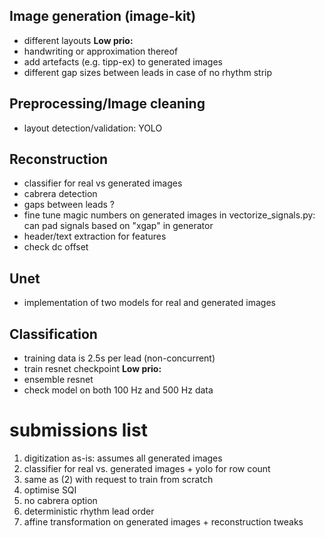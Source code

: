 ## Image generation (image-kit)
- different layouts
**Low prio:**
- handwriting or approximation thereof
- add artefacts (e.g. tipp-ex) to generated images
- different gap sizes between leads in case of no rhythm strip

## Preprocessing/Image cleaning
- layout detection/validation: YOLO

## Reconstruction
- classifier for real vs generated images
- cabrera detection 
- gaps between leads ?
- fine tune magic numbers on generated images in vectorize_signals.py: can pad signals based on "xgap" in generator
- header/text extraction for features 
- check dc offset

## Unet
- implementation of two models for real and generated images

## Classification
- training data is 2.5s per lead (non-concurrent)
- train resnet checkpoint
**Low prio:**
- ensemble resnet
- check model on both 100 Hz and 500 Hz data 

# submissions list
1. digitization as-is: assumes all generated images
2. classifier for real vs. generated images + yolo for row count
3. same as (2) with request to train from scratch
4. optimise SQI
5. no cabrera option
6. deterministic rhythm lead order
7. affine transformation on generated images + reconstruction tweaks